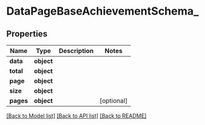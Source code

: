 # DataPageBaseAchievementSchema_

## Properties
Name | Type | Description | Notes
------------ | ------------- | ------------- | -------------
**data** | **object** |  | 
**total** | **object** |  | 
**page** | **object** |  | 
**size** | **object** |  | 
**pages** | **object** |  | [optional] 

[[Back to Model list]](../README.md#documentation-for-models) [[Back to API list]](../README.md#documentation-for-api-endpoints) [[Back to README]](../README.md)

